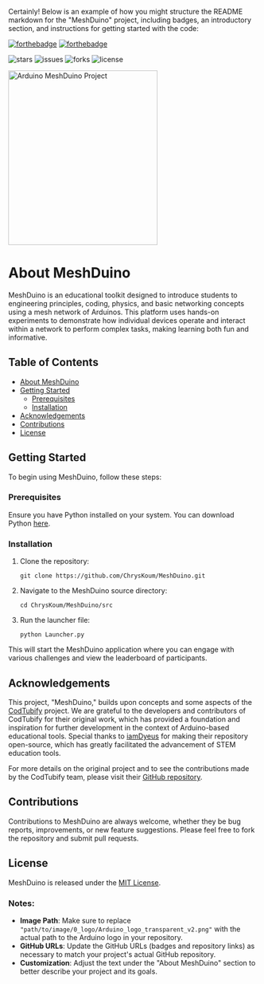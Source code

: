 Certainly! Below is an example of how you might structure the README markdown for the "MeshDuino" project, including badges, an introductory section, and instructions for getting started with the code:

[![forthebadge](https://forthebadge.com/images/badges/made-with-python.svg)](https://forthebadge.com)
[![forthebadge](https://forthebadge.com/images/badges/open-source.svg)](https://forthebadge.com)

![stars](https://badgen.net/github/stars/ChrysKoum/MeshDuino)
![issues](https://badgen.net/github/issues/ChrysKoum/MeshDuino)
![forks](https://badgen.net/github/forks/ChrysKoum/MeshDuino)
![license](https://badgen.net/github/license/ChrysKoum/MeshDuino)

<img height="350" width="300" alt="Arduino MeshDuino Project" src="https://github.com/ChrysKoum/MeshDuino/assets/104517252/62b5c931-d861-4512-8c5c-93090bfb3ba7.png">


# About MeshDuino

MeshDuino is an educational toolkit designed to introduce students to engineering principles, coding, physics, and basic networking concepts using a mesh network of Arduinos. This platform uses hands-on experiments to demonstrate how individual devices operate and interact within a network to perform complex tasks, making learning both fun and informative.

## Table of Contents
- [About MeshDuino](#about-meshduino)
- [Getting Started](#getting-started)
  - [Prerequisites](#prerequisites)
  - [Installation](#installation)
- [Acknowledgements](#acknowledgements)
- [Contributions](#contributions)
- [License](#license)

## Getting Started

To begin using MeshDuino, follow these steps:

### Prerequisites

Ensure you have Python installed on your system. You can download Python [here](https://www.python.org/downloads/).

### Installation

1. Clone the repository:
   ```
   git clone https://github.com/ChrysKoum/MeshDuino.git
   ```
2. Navigate to the MeshDuino source directory:
   ```
   cd ChrysKoum/MeshDuino/src
   ```
3. Run the launcher file:
   ```
   python Launcher.py
   ```

This will start the MeshDuino application where you can engage with various challenges and view the leaderboard of participants.

## Acknowledgements

This project, "MeshDuino," builds upon concepts and some aspects of the [CodTubify](https://github.com/iamDyeus/CodTubify) project. We are grateful to the developers and contributors of CodTubify for their original work, which has provided a foundation and inspiration for further development in the context of Arduino-based educational tools. Special thanks to [iamDyeus](https://github.com/iamDyeus) for making their repository open-source, which has greatly facilitated the advancement of STEM education tools.

For more details on the original project and to see the contributions made by the CodTubify team, please visit their [GitHub repository](https://github.com/iamDyeus/CodTubify).

## Contributions

Contributions to MeshDuino are always welcome, whether they be bug reports, improvements, or new feature suggestions. Please feel free to fork the repository and submit pull requests.

## License

MeshDuino is released under the [MIT License](https://opensource.org/licenses/MIT).

### Notes:
- **Image Path**: Make sure to replace `"path/to/image/0_logo/Arduino_logo_transparent_v2.png"` with the actual path to the Arduino logo in your repository.
- **GitHub URLs**: Update the GitHub URLs (badges and repository links) as necessary to match your project's actual GitHub repository.
- **Customization**: Adjust the text under the "About MeshDuino" section to better describe your project and its goals.
